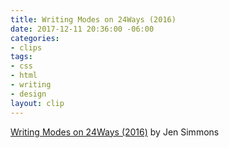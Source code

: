 ```yaml
---
title: Writing Modes on 24Ways (2016)
date: 2017-12-11 20:36:00 -06:00
categories:
- clips
tags:
- css
- html
- writing
- design
layout: clip
---
```


[Writing Modes on 24Ways (2016)](https://24ways.org/2016/css-writing-modes/) by Jen Simmons
